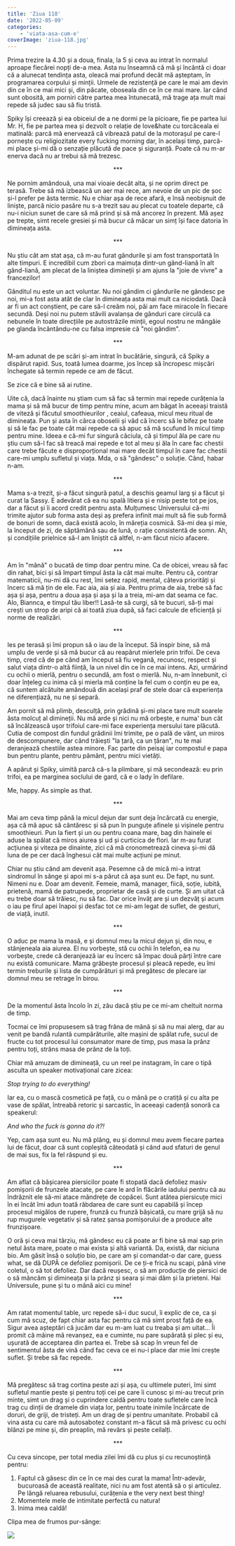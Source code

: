 ```yaml
---
title: 'Ziua 118'
date: '2022-05-09'
categories:
    - 'viata-asa-cum-e'
coverImage: 'ziua-118.jpg'
---
```


Prima trezire la 4.30 și a doua, finala, la 5 și ceva au intrat în normalul aproape fiecărei nopți de-a mea. Asta nu înseamnă că mă și încântă ci doar că a alunecat tendința asta, oleacă mai profund decât mă așteptam, în programarea corpului și minții. Urmele de rezistență pe care le mai am devin din ce în ce mai mici și, din păcate, oboseala din ce în ce mai mare. Iar când sunt obosită, am porniri către partea mea întunecată, mă trage ața mult mai repede să judec sau să fiu tristă.

Spiky își creează și ea obiceiul de a ne dormi pe la picioare, fie pe partea lui Mr. H, fie pe partea mea și dezvolt o relație de love&hate cu torcăceala ei matinală: parcă mă enervează că vibrează patul de la motorașul pe care-l pornește cu religiozitate every fucking morning dar, în același timp, parcă-mi place și-mi dă o senzație plăcută de pace și siguranță. Poate că nu m-ar enerva dacă nu ar trebui să mă trezesc.

<p style="text-align: center;">***</p>

Ne pornim amândouă, una mai vioaie decât alta, și ne oprim direct pe terasă. Trebe să mă izbească un aer mai rece, am nevoie de un pic de șoc și-l prefer pe ăsta termic. Nu e chiar așa de rece afară, e însă neobișnuit de liniște, parcă nicio pasăre nu s-a trezit sau au plecat cu toatele departe, că nu-i niciun sunet de care să mă prind și să mă ancorez în prezent. Mă așez pe trepte, simt recele gresiei și mă bucur că măcar un simț își face datoria în dimineața asta.

<p style="text-align: center;">***</p>

Nu știu cât am stat așa, că m-au furat gândurile și am fost transportată în alte timpuri. E incredibil cum zbori ca maimuța dintr-un gând-liană în alt gând-liană, am plecat de la liniștea dimineții și am ajuns la "joie de vivre" a francezilor!

Gânditul nu este un act voluntar. Nu noi gândim ci gândurile ne gândesc pe noi, mi-a fost asta atât de clar în dimineața asta mai mult ca niciodată. Dacă ar fi un act conștient, pe care să-l creăm noi, păi am face miracole în fiecare secundă. Deși noi nu putem stăvili avalanșa de gânduri care circulă ca nebunele în toate direcțiile pe autostrăzile minții, egoul nostru ne mângâie pe glanda încântându-ne cu falsa impresie că "noi gândim".

<p style="text-align: center;">***</p>

M-am adunat de pe scări și-am intrat în bucătărie, singură, că Spiky a dispărut rapid. Sus, toată lumea doarme, jos încep să încropesc mișcări închegate să termin repede ce am de făcut.

Se zice că e bine să ai rutine.

Uite că, dacă înainte nu știam cum să fac să termin mai repede curățenia la mama și să mă bucur de timp pentru mine, acum am băgat în aceeași traistă de viteză și făcutul smoothieurilor , ceaiul, cafeaua, micul meu ritual de dimineața. Pun și asta în cârca oboselii și văd că încerc să le bifez pe toate și să le fac pe toate cât mai repede ca să apuc să mă scufund în micul timp pentru mine. Ideea e că-mi fur singură căciula, că și timpul ăla pe care nu știu cum să-l fac să treacă mai repede e tot al meu și ăla în care fac chestii care trebe făcute e disproporțional mai mare decât timpul în care fac chestii care-mi umplu sufletul și viața. Mda, o să "gândesc" o soluție. Când, habar n-am.

<p style="text-align: center;">***</p>

Mama s-a trezit, și-a făcut singură patul, a deschis geamul larg și a făcut și curat la Sassy. E adevărat că ea nu spală litiera și e nisip peste tot pe jos, dar a făcut și îi acord credit pentru asta. Mulțumesc Universului că-mi trimite ajutor sub forma asta deși aș prefera infinit mai mult să fie sub formă de bonuri de somn, dacă există acolo, în măreția cosmică. Să-mi dea și mie, la început de zi, de săptămână sau de lună, o rație consistentă de somn. Ah, și condițiile prielnice să-l am liniștit că altfel, n-am făcut nicio afacere.

<p style="text-align: center;">***</p>

Am în "mână" o bucată de timp doar pentru mine. Ca de obicei, vreau să fac din rahat, bici și să împart timpul ăsta la cât mai multe. Pentru că, contrar matematicii, nu-mi dă cu rest, îmi setez rapid, mental, câteva priorități și încerc să mă țin de ele. Fac aia, aia și aia. Pentru prima de aia, trebe să fac așa și așa, pentru a doua așa și așa și la a treia, mi-am dat seama ce fac. Alo, Biannca, e timpul tău liber!! Lasă-te să curgi, să te bucuri, să-ți mai crești un strop de aripi că ai toată ziua după, să faci calcule de eficiență și norme de realizări.

<p style="text-align: center;">***</p>

Ies pe terasă și îmi propun să o iau de la început. Să inspir bine, să mă umplu de verde și să mă bucur că au reapărut mierlele prin trifoi. De ceva timp, cred că de pe când am început să fiu vegană, recunosc, respect și salut viața dintr-o altă ființă, la un nivel din ce în ce mai intens. Azi, urmărind cu ochii o mierlă, pentru o secundă, am fost o mierlă. Nu, n-am înnebunit, ci doar înțeleg cu inima că și mierla mă conține la fel cum o conțin eu pe ea, că suntem alcătuite amândouă din același praf de stele doar că experiența ne diferențiază, nu ne și separă.

Am pornit să mă plimb, desculță, prin grădină și-mi place tare mult soarele ăsta molcuț al dimineții. Nu mă arde și nici nu mă orbește, e numa' bun cât să încălzească ușor trifoiul care-mi face experiența mersului tare plăcută. Cutia de compost din fundul grădinii îmi trimite, pe o pală de vânt, un miros de descompunere, dar când trăiești "la țară, ca un țăran", nu te mai deranjează chestiile astea minore. Fac parte din peisaj iar compostul e papa bun pentru plante, pentru pământ, pentru mici vietăți.

A apărut și Spiky, uimită parcă că-s la plimbare, și mă secondează: eu prin trifoi, ea pe marginea soclului de gard, că e o lady în defilare.

Me, happy. As simple as that.

<p style="text-align: center;">***</p>

Mai am ceva timp până la micul dejun dar sunt deja încărcată cu energie, așa că mă apuc să cântăresc și să pun în punguțe afinele și vișinele pentru smoothieuri. Pun la fiert și un ou pentru coana mare, bag din hainele ei aduse la spălat că miros aiurea și ud și curticica de flori. Iar m-au furat acțiunea și viteza pe dinainte, zici că mă cronometrează cineva și-mi dă luna de pe cer dacă înghesui cât mai multe acțiuni pe minut.

Chiar nu știu când am devenit așa. Pesemne că de mică mi-a intrat sindromul în sânge și apoi mi s-a părut că așa sunt eu. De fapt, nu sunt. Nimeni nu e. Doar am devenit. Femeie, mamă, manager, fiică, soție, iubită, prietenă, mamă de patrupede, proprietar de casă și de curte. Și am uitat că eu trebe doar să trăiesc, nu să fac. Dar orice învăț are și un dezvăț și acum o iau pe firul apei înapoi și desfac tot ce mi-am legat de suflet, de gesturi, de viață, inutil.

<p style="text-align: center;">***</p>

O aduc pe mama la masă, e și domnul meu la micul dejun și, din nou, e stânjeneala aia aiurea. El nu vorbește, stă cu ochii în telefon, ea nu vorbește, crede că deranjează iar eu încerc să împac două părți între care nu există comunicare. Mama grăbește procesul și pleacă repede, eu îmi termin treburile și lista de cumpărături și mă pregătesc de plecare iar domnul meu se retrage în birou.

<p style="text-align: center;">***</p>

De la momentul ăsta încolo în zi, zău dacă știu pe ce mi-am cheltuit norma de timp.

Tocmai ce îmi propusesem să trag frâna de mână și să nu mai alerg, dar au venit pe bandă rulantă cumpărăturile, alte mașini de spălat rufe, sucul de fructe cu tot procesul lui consumator mare de timp, pus masa la prânz pentru toți, strâns masa de prânz de la toți.

Chiar mă amuzam de dimineață, cu un reel pe instagram, în care o tipă asculta un speaker motivațional care zicea:

_Stop trying to do everything!_

Iar ea, cu o mască cosmetică pe față, cu o mână pe o cratiță și cu alta pe vase de spălat, întreabă retoric și sarcastic, în aceeași cadență sonoră ca speakerul:

_And who the fuck is gonna do it?!_

Yep, cam așa sunt eu. Nu mă plâng, eu și domnul meu avem fiecare partea lui de făcut, doar că sunt copleșită câteodată și când aud sfaturi de genul de mai sus, fix la fel răspund și eu.

<p style="text-align: center;">***</p>

Am aflat că bășicarea piersicilor poate fi stopată dacă defoliez masiv pomișorii de frunzele atacate, pe care le ard în flăcările iadului pentru că au îndrăznit ele să-mi atace mândrețe de copăcei. Sunt atâtea piersicuțe mici în ei încât îmi adun toată răbdarea de care sunt eu capabilă și încep procesul migălos de rupere, frunză cu frunză bășicată, cu mare grijă să nu rup mugurele vegetativ și să ratez șansa pomișorului de a produce alte frunzișoare.

O oră și ceva mai târziu, mă gândesc eu că poate ar fi bine să mai sap prin netul ăsta mare, poate o mai exista și altă variantă. Da, există, dar niciuna bio. Am găsit însă o soluțio bio, pe care am și comandat-o dar care, guess what, se dă DUPĂ ce defoliez pomișorii. De ce ți-e frică nu scapi, până vine coletul, o să tot defoliez. Dar dacă reușesc, o să am producție de piersici de o să mâncăm și dimineața și la prânz și seara și mai dăm și la prieteni. Hai Universule, pune și tu o mână aici cu mine!

<p style="text-align: center;">***</p>

Am ratat momentul table, urc repede să-i duc sucul, îi explic de ce, ca și cum mă scuz, de fapt chiar asta fac pentru că mă simt prost față de ea. Sigur avea așteptări că jucăm dar eu m-am luat cu treaba și am uitat… Îi promit că mâine mă revanșez, ea e cuminte, nu pare supărată și plec și eu, ușurată de acceptarea din partea ei. Trebe să scap în vreun fel de sentimentul ăsta de vină când fac ceva ce ei nu-i place dar mie îmi crește suflet. Și trebe să fac repede.

<p style="text-align: center;">***</p>

Mă pregătesc să trag cortina peste azi și așa, cu ultimele puteri, îmi simt sufletul mantie peste și pentru toți cei pe care îi cunosc și mi-au trecut prin minte, simt un drag și o cuprindere caldă pentru toate sufletele care încă trag cu dinții de dramele din viața lor, pentru toate inimile încărcate de doruri, de griji, de tristeți. Am un drag de și pentru umanitate. Probabil că vina asta cu care mă autosabotez constant m-a făcut să mă privesc cu ochi blânzi pe mine și, din preaplin, mă revărs și peste ceilalți.

<p style="text-align: center;">***</p>

Cu ceva sincope, per total media zilei îmi dă cu plus și cu recunoștință pentru:

1. Faptul că găsesc din ce în ce mai des curat la mama! Într-adevăr, bucuroasă de această realitate, nici nu am fost atentă să o și articulez. Pe lângă reluarea rebusului, curățenia e the very next best thing!
2. Momentele mele de intimitate perfectă cu natura!
3. Inima mea caldă!

Clipa mea de frumos pur-sânge:

![](images/cal.jpeg)
